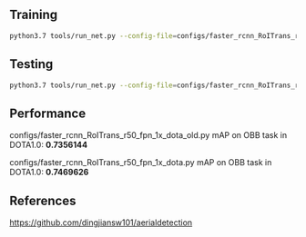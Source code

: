 ## Training
```sh
python3.7 tools/run_net.py --config-file=configs/faster_rcnn_RoITrans_r50_fpn_1x_dota.py --task=train
```

## Testing
```sh
python3.7 tools/run_net.py --config-file=configs/faster_rcnn_RoITrans_r50_fpn_1x_dota.py --task=test
```

## Performance
configs/faster_rcnn_RoITrans_r50_fpn_1x_dota_old.py
mAP on OBB task in DOTA1.0: <b>0.7356144</b>

configs/faster_rcnn_RoITrans_r50_fpn_1x_dota.py
mAP on OBB task in DOTA1.0: <b>0.7469626</b>

## References
https://github.com/dingjiansw101/aerialdetection